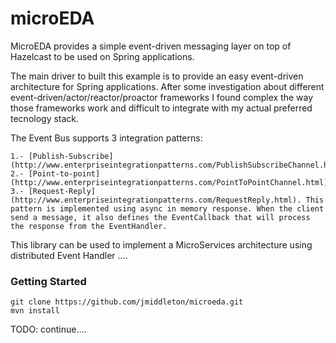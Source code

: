 microEDA
========

MicroEDA provides a simple event-driven messaging layer on top of Hazelcast to be used on Spring applications.

The main driver to built this example is to provide an easy event-driven architecture for Spring applications. After some investigation about different event-driven/actor/reactor/proactor frameworks I found complex the way those frameworks work and difficult to integrate with my actual preferred tecnology stack.

The Event Bus supports 3 integration patterns:

    1.- [Publish-Subscribe](http://www.enterpriseintegrationpatterns.com/PublishSubscribeChannel.html)
    2.- [Point-to-point](http://www.enterpriseintegrationpatterns.com/PointToPointChannel.html)
    3.- [Request-Reply](http://www.enterpriseintegrationpatterns.com/RequestReply.html). This pattern is implemented using async in memory response. When the client send a message, it also defines the EventCallback that will process the response from the EventHandler.

This library can be used to implement a MicroServices architecture using distributed Event Handler ....  

### Getting Started

```
git clone https://github.com/jmiddleton/microeda.git
mvn install
```

TODO: continue....
